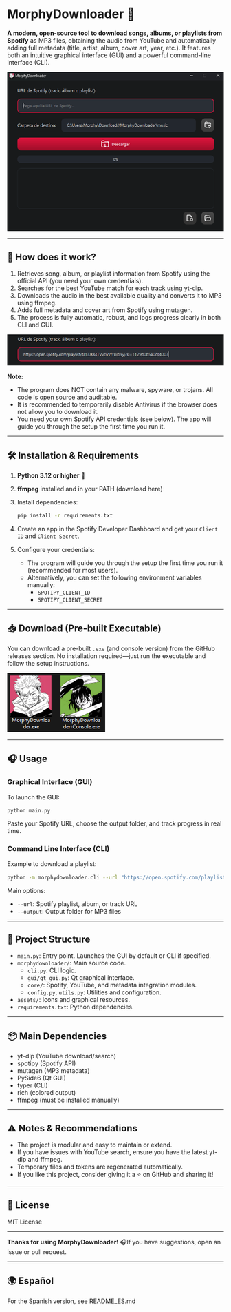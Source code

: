 # MorphyDownloader 🎵

**A modern, open-source tool to download songs, albums, or playlists from Spotify** as MP3 files, obtaining the audio from YouTube and automatically adding full metadata (title, artist, album, cover art, year, etc.). It features both an intuitive graphical interface (GUI) and a powerful command-line interface (CLI).

![MorphyDownloader GUI](assets/img/screnshot.png)

---

## 🚀 How does it work?

1. Retrieves song, album, or playlist information from Spotify using the official API (you need your own credentials).
2. Searches for the best YouTube match for each track using yt-dlp.
3. Downloads the audio in the best available quality and converts it to MP3 using ffmpeg.
4. Adds full metadata and cover art from Spotify using mutagen.
5. The process is fully automatic, robust, and logs progress clearly in both CLI and GUI.

![MorphyDownloader URL](assets/img/URL_Song.png)

**Note:**

- The program does NOT contain any malware, spyware, or trojans. All code is open source and auditable.
- It is recommended to temporarily disable Antivirus if the browser does not allow you to download it.
- You need your own Spotify API credentials (see below). The app will guide you through the setup the first time you run it.

---

## 🛠️ Installation & Requirements

1. **Python 3.12 or higher** 🐍

2. **ffmpeg** installed and in your PATH (download here)

3. Install dependencies:

   ```sh
   pip install -r requirements.txt
   ```

4. Create an app in the Spotify Developer Dashboard and get your `Client ID` and `Client Secret`.

5. Configure your credentials:

   - The program will guide you through the setup the first time you run it (recommended for most users).
   - Alternatively, you can set the following environment variables manually:
     - `SPOTIPY_CLIENT_ID`
     - `SPOTIPY_CLIENT_SECRET`

---

## 📥 Download (Pre-built Executable)

You can download a pre-built `.exe` (and console version) from the GitHub releases section. No installation required—just run the executable and follow the setup instructions.

![MorphyDownloader .EXE](assets/img/ejecutables.png)

---

## 🎧 Usage

### Graphical Interface (GUI)

To launch the GUI:

```sh
python main.py
```

Paste your Spotify URL, choose the output folder, and track progress in real time.

### Command Line Interface (CLI)

Example to download a playlist:

```sh
python -m morphydownloader.cli --url "https://open.spotify.com/playlist/PLAYLIST_ID" --output music
```

Main options:

- `--url`: Spotify playlist, album, or track URL
- `--output`: Output folder for MP3 files

---

## 📂 Project Structure

- `main.py`: Entry point. Launches the GUI by default or CLI if specified.
- `morphydownloader/`: Main source code.
  - `cli.py`: CLI logic.
  - `gui/qt_gui.py`: Qt graphical interface.
  - `core/`: Spotify, YouTube, and metadata integration modules.
  - `config.py`, `utils.py`: Utilities and configuration.
- `assets/`: Icons and graphical resources.
- `requirements.txt`: Python dependencies.

---

## 📦 Main Dependencies

- yt-dlp (YouTube download/search)
- spotipy (Spotify API)
- mutagen (MP3 metadata)
- PySide6 (Qt GUI)
- typer (CLI)
- rich (colored output)
- ffmpeg (must be installed manually)

---

## ⚠️ Notes & Recommendations

- The project is modular and easy to maintain or extend.
- If you have issues with YouTube search, ensure you have the latest yt-dlp and ffmpeg.
- Temporary files and tokens are regenerated automatically.
- If you like this project, consider giving it a ⭐ on GitHub and sharing it!

---

## 📜 License

MIT License

---

**Thanks for using MorphyDownloader!** 🎧If you have suggestions, open an issue or pull request.

---

## 🌍 Español

For the Spanish version, see README_ES.md
